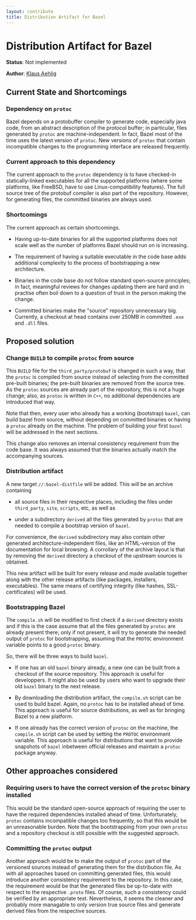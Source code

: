 ```yaml
---
layout: contribute
title: Distribution Artifact for Bazel
---
```


# Distribution Artifact for Bazel

**Status**: Not implemented

**Author**: [Klaus Aehlig](mailto:aehlig@google.com)

## Current State and Shortcomings


### Dependency on `protoc`

Bazel depends on a protobuffer compiler to generate code, especially
java code, from an abstract description of the protocol buffer;
in particular, files generated by `protoc` are machine-independent.
In fact, Bazel most of the time uses the latest version of `protoc`.
New versions of `protoc` that contain incompatible changes to the
programming interface are released frequently.

### Current approach to this dependency

The current approach to the `protoc` dependency is to have checked-in
statically-linked executables for all the supported platforms (where
some platforms, like FreeBSD, have to use Linux-compatibility features).
The full source tree of the protobuf compiler is also part of the repository.
However, for generating files, the committed binaries are always used.

### Shortcomings

The current approach as certain shortcomings.

- Having up-to-date binaries for all the supported platforms does not scale well
  as the number of platforms Bazel should run on is increasing.

- The requirement of having a suitable executable in the code base adds
  additional complexity to the process of bootstrapping a new architecture.

- Binaries in the code base do not follow standard open-source principles; in
  fact, meaningful reviews for changes updating them are hard and in practise
  often boil down to a question of trust in the person making the change.

- Committed binaries make the "source" repository unnecessary big. Currently,
  a checkout at head contains over 250MB in committed `.exe` and `.dll` files.

## Proposed solution

### Change `BUILD` to compile `protoc` from source

This `BUILD` file for the `third_party/protobuf` is changed in such a
way, that the `protoc` is compiled from source instead of selecting from
the committed pre-built binaries; the pre-built binaries are removed from
the source tree. As the `protoc` sources are already part of the repository,
this is not a huge change; also, as `protoc` is written in `C++`, no additional
dependencies are introduced that way.

Note that then, every user who already has a working (bootstrap) `bazel`, can
build bazel from source, without depending on committed binaries or having
a `protoc` already on the machine. The problem of building your first `bazel`
will be addressed in the next sections.

This change also removes an internal consistency requirement from the code
base. It was always assumed that the binaries actually match the accompanying
sources.

### Distribution artifact

A new target `//:bazel-distfile` will be added. This will be an archive
containing

- all source files in their respective places, including the files
  under `third_party`, `site`, `scripts`, etc, as well as

- under a subdirectory `derived` all the files generated by `protoc` that
  are needed to compile a bootstrap version of `bazel`.

For convenience, the `derived` subdirectory may also contain other
generated architecture-independent files, like an HTML-version of the
documentation for local browsing. A corrollary of the archive layout is that
by removing the `derived` directory a checkout of the upstream sources is
obtained.

This new artifact will be built for every release and made available together
along with the other release artifacts (like packages, installers, executables).
The same means of certifying integrity (like hashes, SSL-certificates) will be
used.

### Bootstrapping Bazel

The `compile.sh` will be modified to first check if a `derived` directory exists
and if this is the case assume that all the files generated by `protoc` are
already present there; only if not present, it will try to generate the needed
output of `protoc` for bootstrapping, assuming that the `PROTOC` environment
variable points to a good `protoc` binary.

So, there will be three ways to build `bazel`.

- If one has an old `bazel` binary already, a new one can be built from a
  checkout of the source repository. This approach is useful for developpers.
  It might also be used by users who want to upgrade their old `bazel` binary
  to the next release.

- By downloading the distribution artifact, the `compile.sh` script can be
  used to build bazel. Again, no `protoc` has to be installed ahead of time.
  This approach is useful for source distributions, as well as for bringing
  Bazel to a new platform.

- If one already has the correct version of `protoc` on the machine, the
  `compile.sh` script can be used by setting the `PROTOC` environment variable.
  This approach is useful for distributions that want to provide snapshots
  of `bazel` inbetween official releases and maintain a `protoc` package anyway.

## Other approaches considered

### Requiring users to have the correct version of the `protoc` binary installed

This would be the standard open-source approach of requiring the user to have
the required dependencies installed ahead of time. Unfortunately, `protoc`
contains incompatible changes too frequently, so that this would be an
unreasonable
burden. Note that the bootstrapping from your own `protoc` and a repository
checkout is still possible with the suggested approach.

### Committing the `protoc` output

Another approach would be to make the output of `protoc` part of the versioned
sources instead of generating them for the distribution file. As with all
approaches based on committing generated files, this would
introduce another consistency requirement to the repository. In this case, the
requirement would be that the generated files be up-to-date with respect to the
respective `.proto` files. Of course, such a consistency could be verified by
an appropriate test. Nevertheless, it seems the cleaner and probably more
managable to only version true source files and generate derived files from
the respective sources.

